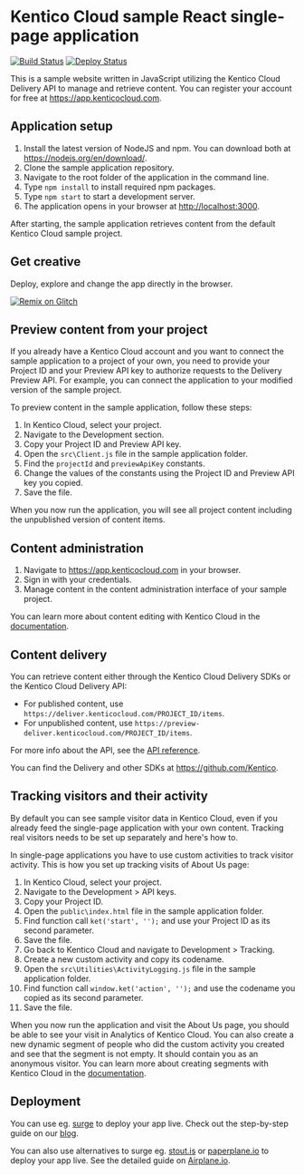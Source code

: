 # Kentico Cloud sample React single-page application
[![Build Status](https://api.travis-ci.org/Kentico/cloud-sample-app-react.svg?branch=master)](https://travis-ci.org/Kentico/cloud-sample-app-react)
[![Deploy Status](https://img.shields.io/badge/deploy-surge-brightgreen.svg)](http://kentico-cloud-sample-app-react.surge.sh)

This is a sample website written in JavaScript utilizing the Kentico Cloud Delivery API to manage and retrieve content. You can register your account for free at <https://app.kenticocloud.com>.

## Application setup

1. Install the latest version of NodeJS and npm. You can download both at <https://nodejs.org/en/download/>.
2. Clone the sample application repository.
3. Navigate to the root folder of the application in the command line.
4. Type `npm install` to install required npm packages.
5. Type `npm start` to start a development server.
6. The application opens in your browser at <http://localhost:3000>.

After starting, the sample application retrieves content from the default Kentico Cloud sample project.

## Get creative
Deploy, explore and change the app directly in the browser.

[![Remix on Glitch](https://cdn.glitch.com/2703baf2-b643-4da7-ab91-7ee2a2d00b5b%2Fremix-button.svg)](https://glitch.com/edit/#!/import/github/kentico/cloud-sample-app-react)

## Preview content from your project

If you already have a Kentico Cloud account and you want to connect the sample application to a project of your own, you need to provide your Project ID and your Preview API key to authorize requests to the Delivery Preview API. For example, you can connect the application to your modified version of the sample project.

To preview content in the sample application, follow these steps:

1. In Kentico Cloud, select your project.
2. Navigate to the Development section.
3. Copy your Project ID and Preview API key.
4. Open the `src\Client.js` file in the sample application folder.
5. Find the `projectId` and `previewApiKey` constants.
6. Change the values of the constants using the Project ID and Preview API key you copied.
7. Save the file.

When you now run the application, you will see all project content including the unpublished version of content items.

## Content administration

1. Navigate to <https://app.kenticocloud.com> in your browser.
2. Sign in with your credentials.
3. Manage content in the content administration interface of your sample project.

You can learn more about content editing with Kentico Cloud in the [documentation](http://help.kenticocloud.com/).

## Content delivery

You can retrieve content either through the Kentico Cloud Delivery SDKs or the Kentico Cloud Delivery API:

* For published content, use `https://deliver.kenticocloud.com/PROJECT_ID/items`.
* For unpublished content, use `https://preview-deliver.kenticocloud.com/PROJECT_ID/items`.

For more info about the API, see the [API reference](https://developer.kenticocloud.com/reference).

You can find the Delivery and other SDKs at <https://github.com/Kentico>.

## Tracking visitors and their activity

By default you can see sample visitor data in Kentico Cloud, even if you already feed the single-page application with your own content. Tracking real visitors needs to be set up separately and here's how to.

In single-page applications you have to use custom activities to track visitor activity. This is how you set up tracking visits of About Us page:

1. In Kentico Cloud, select your project.
2. Navigate to the Development > API keys.
3. Copy your Project ID.
4. Open the `public\index.html` file in the sample application folder.
5. Find function call `ket('start', '');` and use your Project ID as its second parameter.
6. Save the file.
7. Go back to Kentico Cloud and navigate to Development > Tracking.
8. Create a new custom activity and copy its codename.
9. Open the `src\Utilities\ActivityLogging.js` file in the sample application folder.
10. Find function call `window.ket('action', '');` and use the codename you copied as its second parameter.
11. Save the file.

When you now run the application and visit the About Us page, you should be able to see your visit in Analytics of Kentico Cloud. You can also create a new dynamic segment of people who did the custom activity you created and see that the segment is not empty. It should contain you as an anonymous visitor. You can learn more about creating segments with Kentico Cloud in the [documentation](https://help.kenticocloud.com/contact-tracking-and-content-personalization/segments/creating-segments-of-your-visitors).

## Deployment

You can use eg. [surge](http://surge.sh/) to deploy your app live. Check out the step-by-step guide on our [blog](https://kenticocloud.com/blog/3-steps-to-rapidly-deploy-headless-single-page-app).

You can also use alternatives to surge eg. [stout.is](http://stout.is/) or [paperplane.io](https://www.paperplane.io/) to deploy your app live. See the detailed guide on [Airplane.io](http://blog.paperplane.io/).
